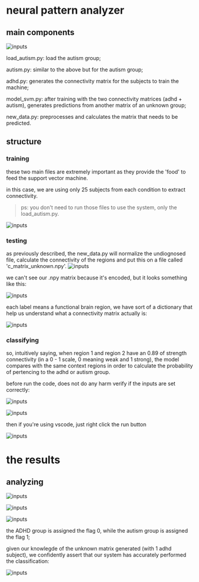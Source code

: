 # neural pattern analyzer

## main components 

![inputs](./images/step.png)

load_autism.py: load the autism group;

autism.py: similar to the above but for the autism group;

adhd.py: generates the connectivity matrix for the subjects to train the machine;

model_svm.py: after training with the two connectivity matrices (adhd + autism), generates predictions from another matrix of an unknown group;

new_data.py: preprocesses and calculates the matrix that needs to be predicted.

## structure
### training

these two main files are extremely important as they provide the 'food' to feed the support vector machine.

in this case, we are using only 25 subjects from each condition to extract connectivity.
>ps: you don't need to run those files to use the system, only the load_autism.py.

![inputs](./images/step1.png)

### testing

as previously described, the new_data.py will normalize the undiognosed file, calculate the connectivity of the regions and put this on a file called 'c_matrix_unknown.npy'.
![inputs](./images/step2.png)

we can't see our .npy matrix because it's encoded, but it looks something like this:

![inputs](./images/step2_1.png)

each label means a functional brain region, we have sort of a dictionary that help us understand what a connectivity matrix actually is:

![inputs](./images/labels.png)

### classifying

so, intuitively saying, when region 1 and region 2 have an 0.89 of strength connectivity (in a 0 - 1 scale, 0 meaning weak and 1 strong), the model compares with the same context regions in order to calculate the probability of pertencing to the adhd or autism group.

before run the code, does not do any harm verify if the inputs are set correctly:

![inputs](./images/step3.png)

![inputs](./images/step3_1.png)

then if you're using vscode, just right click the run button

![inputs](./images/image.png)

# the results

## analyzing

![inputs](./images/res_1.png)

![inputs](./images/res_2.png)

![inputs](./images/res_3.png)

the ADHD group is assigned the flag 0, while the autism group is assigned the flag 1;

given our knowlegde of the unknown matrix generated (with 1 adhd subject), we confidently assert that our system has accurately performed the classification:

![inputs](./images/res_4.png)
